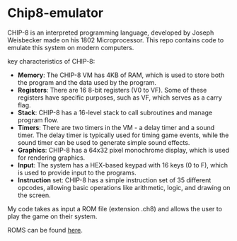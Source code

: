 # Chip8-emulator
CHIP-8 is an interpreted programming language, developed by Joseph Weisbecker made on his 1802 Microprocessor.  This repo contains code to emulate this system on modern computers.


 key characteristics of CHIP-8:
 - **Memory**: The CHIP-8 VM has 4KB of RAM, which is used to store both the program and the data used by the program.
- **Registers**: There are 16 8-bit registers (V0 to VF). Some of these registers have specific purposes, such as VF, which serves as a carry flag. 
- **Stack**: CHIP-8 has a 16-level stack to call subroutines and manage program flow.
 - **Timers**: There are two timers in the VM - a delay timer and a sound timer. The delay timer is typically used for timing game events, while the sound timer can be used to generate simple sound effects.
- **Graphics**: CHIP-8 has a 64x32 pixel monochrome display, which is used for rendering graphics.
- **Input**: The system has a HEX-based keypad with 16 keys (0 to F), which is used to provide input to the programs.
- **Instruction** set: CHIP-8 has a simple instruction set of 35 different opcodes, allowing basic operations like arithmetic, logic, and drawing on the screen.


My code takes as input a ROM file (extension .ch8) and allows the user to play the game on their system.

ROMS can be found [here](https://github.com/kripod/chip8-roms/tree/master/games).
